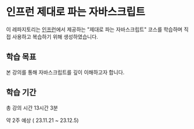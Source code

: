 # 인프런 제대로 파는 자바스크립트

이 레파지토리는 [인프런](https://www.inflearn.com/)에서 제공하는 "제대로 파는 자바스크립트" 코스를 학습하며 직접 사용하고 복습하기 위해 생성하였습니다.

## 학습 목표

본 강의를 통해 자바스크립트를 깊이 이해하고자 합니다.

## 학습 기간
총 강의 시간 13시간 3분

약 2주 예상 
( 23.11.21 ~ 23.12.5)

